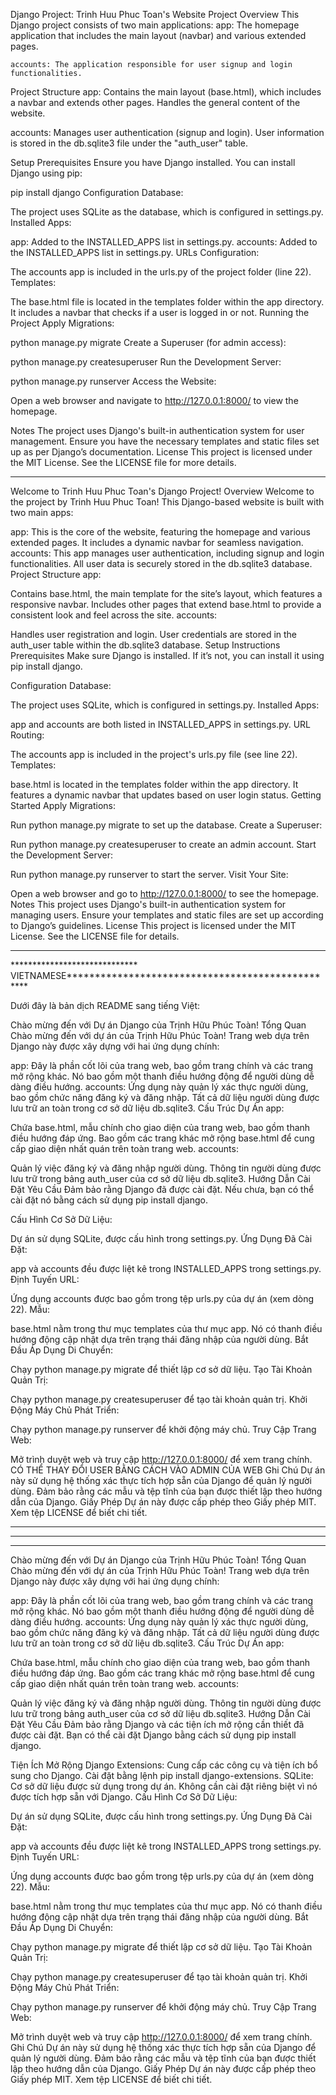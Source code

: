 Django Project: Trinh Huu Phuc Toan's Website
Project Overview
This Django project consists of two main applications:
    app: The homepage application that includes the main layout (navbar) and various extended pages.

    accounts: The application responsible for user signup and login functionalities.

Project Structure
app:
Contains the main layout (base.html), which includes a navbar and extends other pages.
Handles the general content of the website.

accounts:
Manages user authentication (signup and login).
User information is stored in the db.sqlite3 file under the "auth_user" table.



Setup
Prerequisites
Ensure you have Django installed. You can install Django using pip:

pip install django
Configuration
Database:

The project uses SQLite as the database, which is configured in settings.py.
Installed Apps:

app: Added to the INSTALLED_APPS list in settings.py.
accounts: Added to the INSTALLED_APPS list in settings.py.
URLs Configuration:

The accounts app is included in the urls.py of the project folder (line 22).
Templates:

The base.html file is located in the templates folder within the app directory. It includes a navbar that checks if a user is logged in or not.
Running the Project
Apply Migrations:

python manage.py migrate
Create a Superuser (for admin access):

python manage.py createsuperuser
Run the Development Server:

python manage.py runserver
Access the Website:

Open a web browser and navigate to http://127.0.0.1:8000/ to view the homepage.

Notes
The project uses Django's built-in authentication system for user management.
Ensure you have the necessary templates and static files set up as per Django’s documentation.
License
This project is licensed under the MIT License. See the LICENSE file for more details.





*****************************************************************************************




Welcome to Trinh Huu Phuc Toan's Django Project!
Overview
Welcome to the project by Trinh Huu Phuc Toan! This Django-based website is built with two main apps:

app: This is the core of the website, featuring the homepage and various extended pages. It includes a dynamic navbar for seamless navigation.
accounts: This app manages user authentication, including signup and login functionalities. All user data is securely stored in the db.sqlite3 database.
Project Structure
app:

Contains base.html, the main template for the site’s layout, which features a responsive navbar.
Includes other pages that extend base.html to provide a consistent look and feel across the site.
accounts:

Handles user registration and login.
User credentials are stored in the auth_user table within the db.sqlite3 database.
Setup Instructions
Prerequisites
Make sure Django is installed. If it’s not, you can install it using pip install django.

Configuration
Database:

The project uses SQLite, which is configured in settings.py.
Installed Apps:

app and accounts are both listed in INSTALLED_APPS in settings.py.
URL Routing:

The accounts app is included in the project's urls.py file (see line 22).
Templates:

base.html is located in the templates folder within the app directory. It features a dynamic navbar that updates based on user login status.
Getting Started
Apply Migrations:

Run python manage.py migrate to set up the database.
Create a Superuser:

Run python manage.py createsuperuser to create an admin account.
Start the Development Server:

Run python manage.py runserver to start the server.
Visit Your Site:

Open a web browser and go to http://127.0.0.1:8000/ to see the homepage.
Notes
This project uses Django's built-in authentication system for managing users.
Ensure your templates and static files are set up according to Django’s guidelines.
License
This project is licensed under the MIT License. See the LICENSE file for details.

*****************************************************************************************
***************************** VIETNAMESE*************************************************

Dưới đây là bản dịch README sang tiếng Việt:

Chào mừng đến với Dự án Django của Trịnh Hữu Phúc Toàn!
Tổng Quan
Chào mừng đến với dự án của Trịnh Hữu Phúc Toàn! Trang web dựa trên Django này được xây dựng với hai ứng dụng chính:

app: Đây là phần cốt lõi của trang web, bao gồm trang chính và các trang mở rộng khác. Nó bao gồm một thanh điều hướng động để người dùng dễ dàng điều hướng.
accounts: Ứng dụng này quản lý xác thực người dùng, bao gồm chức năng đăng ký và đăng nhập. Tất cả dữ liệu người dùng được lưu trữ an toàn trong cơ sở dữ liệu db.sqlite3.
Cấu Trúc Dự Án
app:

Chứa base.html, mẫu chính cho giao diện của trang web, bao gồm thanh điều hướng đáp ứng.
Bao gồm các trang khác mở rộng base.html để cung cấp giao diện nhất quán trên toàn trang web.
accounts:

Quản lý việc đăng ký và đăng nhập người dùng.
Thông tin người dùng được lưu trữ trong bảng auth_user của cơ sở dữ liệu db.sqlite3.
Hướng Dẫn Cài Đặt
Yêu Cầu
Đảm bảo rằng Django đã được cài đặt. Nếu chưa, bạn có thể cài đặt nó bằng cách sử dụng pip install django.

Cấu Hình
Cơ Sở Dữ Liệu:

Dự án sử dụng SQLite, được cấu hình trong settings.py.
Ứng Dụng Đã Cài Đặt:

app và accounts đều được liệt kê trong INSTALLED_APPS trong settings.py.
Định Tuyến URL:

Ứng dụng accounts được bao gồm trong tệp urls.py của dự án (xem dòng 22).
Mẫu:

base.html nằm trong thư mục templates của thư mục app. Nó có thanh điều hướng động cập nhật dựa trên trạng thái đăng nhập của người dùng.
Bắt Đầu
Áp Dụng Di Chuyển:

Chạy python manage.py migrate để thiết lập cơ sở dữ liệu.
Tạo Tài Khoản Quản Trị:

Chạy python manage.py createsuperuser để tạo tài khoản quản trị.
Khởi Động Máy Chủ Phát Triển:

Chạy python manage.py runserver để khởi động máy chủ.
Truy Cập Trang Web:

Mở trình duyệt web và truy cập http://127.0.0.1:8000/ để xem trang chính.
CÓ THỂ THAY ĐỔI USER BẰNG CÁCH VÀO ADMIN CỦA WEB
Ghi Chú
Dự án này sử dụng hệ thống xác thực tích hợp sẵn của Django để quản lý người dùng.
Đảm bảo rằng các mẫu và tệp tĩnh của bạn được thiết lập theo hướng dẫn của Django.
Giấy Phép
Dự án này được cấp phép theo Giấy phép MIT. Xem tệp LICENSE để biết chi tiết.

*****************************************************************************************
*****************************************************************************************
*****************************************************************************************
Chào mừng đến với Dự án Django của Trịnh Hữu Phúc Toàn!
Tổng Quan
Chào mừng đến với dự án của Trịnh Hữu Phúc Toàn! Trang web dựa trên Django này được xây dựng với hai ứng dụng chính:

app: Đây là phần cốt lõi của trang web, bao gồm trang chính và các trang mở rộng khác. Nó bao gồm một thanh điều hướng động để người dùng dễ dàng điều hướng.
accounts: Ứng dụng này quản lý xác thực người dùng, bao gồm chức năng đăng ký và đăng nhập. Tất cả dữ liệu người dùng được lưu trữ an toàn trong cơ sở dữ liệu db.sqlite3.
Cấu Trúc Dự Án
app:

Chứa base.html, mẫu chính cho giao diện của trang web, bao gồm thanh điều hướng đáp ứng.
Bao gồm các trang khác mở rộng base.html để cung cấp giao diện nhất quán trên toàn trang web.
accounts:

Quản lý việc đăng ký và đăng nhập người dùng.
Thông tin người dùng được lưu trữ trong bảng auth_user của cơ sở dữ liệu db.sqlite3.
Hướng Dẫn Cài Đặt
Yêu Cầu
Đảm bảo rằng Django và các tiện ích mở rộng cần thiết đã được cài đặt. Bạn có thể cài đặt Django bằng cách sử dụng pip install django.

Tiện Ích Mở Rộng
Django Extensions: Cung cấp các công cụ và tiện ích bổ sung cho Django. Cài đặt bằng lệnh pip install django-extensions.
SQLite: Cơ sở dữ liệu được sử dụng trong dự án. Không cần cài đặt riêng biệt vì nó được tích hợp sẵn với Django.
Cấu Hình
Cơ Sở Dữ Liệu:

Dự án sử dụng SQLite, được cấu hình trong settings.py.
Ứng Dụng Đã Cài Đặt:

app và accounts đều được liệt kê trong INSTALLED_APPS trong settings.py.
Định Tuyến URL:

Ứng dụng accounts được bao gồm trong tệp urls.py của dự án (xem dòng 22).
Mẫu:

base.html nằm trong thư mục templates của thư mục app. Nó có thanh điều hướng động cập nhật dựa trên trạng thái đăng nhập của người dùng.
Bắt Đầu
Áp Dụng Di Chuyển:

Chạy python manage.py migrate để thiết lập cơ sở dữ liệu.
Tạo Tài Khoản Quản Trị:

Chạy python manage.py createsuperuser để tạo tài khoản quản trị.
Khởi Động Máy Chủ Phát Triển:

Chạy python manage.py runserver để khởi động máy chủ.
Truy Cập Trang Web:

Mở trình duyệt web và truy cập http://127.0.0.1:8000/ để xem trang chính.
Ghi Chú
Dự án này sử dụng hệ thống xác thực tích hợp sẵn của Django để quản lý người dùng.
Đảm bảo rằng các mẫu và tệp tĩnh của bạn được thiết lập theo hướng dẫn của Django.
Giấy Phép
Dự án này được cấp phép theo Giấy phép MIT. Xem tệp LICENSE để biết chi tiết.